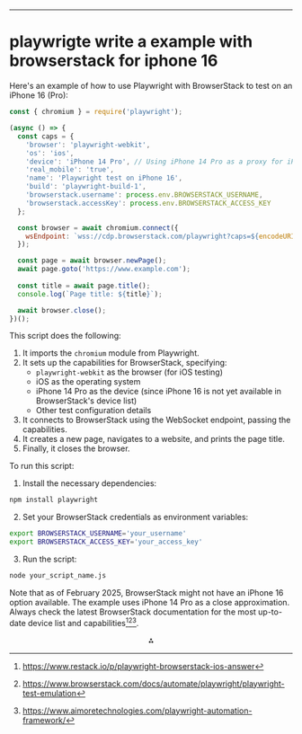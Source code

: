 
# 

---

# playwrigte write a example with browserstack for iphone 16

Here's an example of how to use Playwright with BrowserStack to test on an iPhone 16 (Pro):

```javascript
const { chromium } = require('playwright');

(async () => {
  const caps = {
    'browser': 'playwright-webkit',
    'os': 'ios',
    'device': 'iPhone 14 Pro', // Using iPhone 14 Pro as a proxy for iPhone 16
    'real_mobile': 'true',
    'name': 'Playwright test on iPhone 16',
    'build': 'playwright-build-1',
    'browserstack.username': process.env.BROWSERSTACK_USERNAME,
    'browserstack.accessKey': process.env.BROWSERSTACK_ACCESS_KEY
  };

  const browser = await chromium.connect({
    wsEndpoint: `wss://cdp.browserstack.com/playwright?caps=${encodeURIComponent(JSON.stringify(caps))}`
  });

  const page = await browser.newPage();
  await page.goto('https://www.example.com');
  
  const title = await page.title();
  console.log(`Page title: ${title}`);

  await browser.close();
})();
```

This script does the following:

1. It imports the `chromium` module from Playwright.
2. It sets up the capabilities for BrowserStack, specifying:
    - `playwright-webkit` as the browser (for iOS testing)
    - iOS as the operating system
    - iPhone 14 Pro as the device (since iPhone 16 is not yet available in BrowserStack's device list)
    - Other test configuration details
3. It connects to BrowserStack using the WebSocket endpoint, passing the capabilities.
4. It creates a new page, navigates to a website, and prints the page title.
5. Finally, it closes the browser.

To run this script:

1. Install the necessary dependencies:

```bash
npm install playwright
```

2. Set your BrowserStack credentials as environment variables:

```bash
export BROWSERSTACK_USERNAME='your_username'
export BROWSERSTACK_ACCESS_KEY='your_access_key'
```

3. Run the script:

```bash
node your_script_name.js
```


Note that as of February 2025, BrowserStack might not have an iPhone 16 option available. The example uses iPhone 14 Pro as a close approximation. Always check the latest BrowserStack documentation for the most up-to-date device list and capabilities[^1][^3][^4].

<div style="text-align: center">⁂</div>

[^1]: https://www.restack.io/p/playwright-browserstack-ios-answer

[^2]: https://dev.to/ekanto/integrate-your-playwright-test-suite-with-browserstack-42f5

[^3]: https://www.browserstack.com/docs/automate/playwright/playwright-test-emulation

[^4]: https://www.aimoretechnologies.com/playwright-automation-framework/

[^5]: https://www.browserstack.com/docs/automate/playwright/browsers-and-os

[^6]: https://www.browserstack.com/list-of-browsers-and-platforms/playwright

[^7]: https://www.browserstack.com/docs/automate/playwright

[^8]: https://community.neptune-software.com/topics/tips--tricks/blogs/run--playwright--tests-with--git-hub--action-on--browser

[^9]: https://github.com/microsoft/playwright/issues/6906

[^10]: https://www.browserstack.com/guide/playwright-python-tutorial

[^11]: https://www.youtube.com/watch?v=LRHHTXemPWk

[^12]: https://testingbot.com/mobile-testing/apple-iphone-16

[^13]: https://www.reddit.com/r/Playwright/comments/1gvxgvk/running_playwright_tests_for_web_application_on/

[^14]: https://community.lambdatest.com/t/does-playwright-support-mobile-devices-specifically-on-ios/27290

[^15]: https://github.com/browserstack/playwright-browserstack

[^16]: https://github.com/microsoft/playwright/issues/1122

[^17]: https://www.youtube.com/watch?v=NBHDp-QvGBQ

[^18]: https://www.youtube.com/watch?v=XSHifNNWML4

[^19]: https://stackoverflow.com/questions/71053528/playwright-no-tests-found-on-simple-copy-of-example-spec-ts

